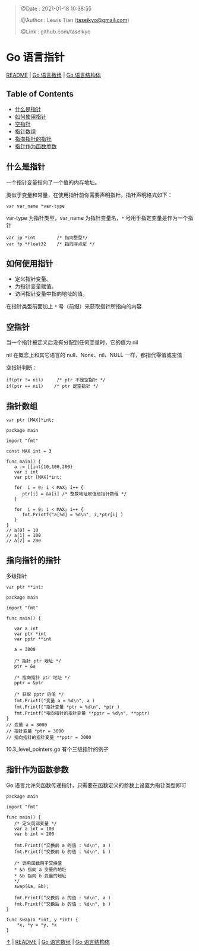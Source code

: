 > @Date    : 2021-01-18 10:38:55
>
> @Author  : Lewis Tian (taseikyo@gmail.com)
>
> @Link    : github.com/taseikyo

# Go 语言指针

[README](../README.md) | [Go 语言数组](10.go-arrays.md.md) | [Go 语言结构体](12.go-structures.md)

## Table of Contents

- [什么是指针](#什么是指针)
- [如何使用指针](#如何使用指针)
- [空指针](#空指针)
- [指针数组](#指针数组)
- [指向指针的指针](#指向指针的指针)
- [指针作为函数参数](#指针作为函数参数)

## 什么是指针

一个指针变量指向了一个值的内存地址。

类似于变量和常量，在使用指针前你需要声明指针。指针声明格式如下：

```Golang
var var_name *var-type
```

var-type 为指针类型，var_name 为指针变量名，`*` 号用于指定变量是作为一个指针

```Golang
var ip *int        /* 指向整型*/
var fp *float32    /* 指向浮点型 */
```

## 如何使用指针

- 定义指针变量。
- 为指针变量赋值。
- 访问指针变量中指向地址的值。

在指针类型前面加上 `*` 号（前缀）来获取指针所指向的内容

## 空指针

当一个指针被定义后没有分配到任何变量时，它的值为 nil

nil 在概念上和其它语言的 null、None、nil、NULL 一样，都指代零值或空值

空指针判断：

```Golang
if(ptr != nil)     /* ptr 不是空指针 */
if(ptr == nil)    /* ptr 是空指针 */
```

## 指针数组

```Golang
var ptr [MAX]*int;
```

```Golang
package main

import "fmt"

const MAX int = 3

func main() {
   a := []int{10,100,200}
   var i int
   var ptr [MAX]*int;

   for  i = 0; i < MAX; i++ {
      ptr[i] = &a[i] /* 整数地址赋值给指针数组 */
   }

   for  i = 0; i < MAX; i++ {
      fmt.Printf("a[%d] = %d\n", i,*ptr[i] )
   }
}
// a[0] = 10
// a[1] = 100
// a[2] = 200
```

## 指向指针的指针

多级指针

```Golang
var ptr **int;
```

```Golang
package main

import "fmt"

func main() {

   var a int
   var ptr *int
   var pptr **int

   a = 3000

   /* 指针 ptr 地址 */
   ptr = &a

   /* 指向指针 ptr 地址 */
   pptr = &ptr

   /* 获取 pptr 的值 */
   fmt.Printf("变量 a = %d\n", a )
   fmt.Printf("指针变量 *ptr = %d\n", *ptr )
   fmt.Printf("指向指针的指针变量 **pptr = %d\n", **pptr)
}
// 变量 a = 3000
// 指针变量 *ptr = 3000
// 指向指针的指针变量 **pptr = 3000
```

10.3_level_pointers.go 有个三级指针的例子

## 指针作为函数参数

Go 语言允许向函数传递指针，只需要在函数定义的参数上设置为指针类型即可

```Golang
package main

import "fmt"

func main() {
   /* 定义局部变量 */
   var a int = 100
   var b int = 200

   fmt.Printf("交换前 a 的值 : %d\n", a )
   fmt.Printf("交换前 b 的值 : %d\n", b )

   /* 调用函数用于交换值
   * &a 指向 a 变量的地址
   * &b 指向 b 变量的地址
   */
   swap(&a, &b);

   fmt.Printf("交换后 a 的值 : %d\n", a )
   fmt.Printf("交换后 b 的值 : %d\n", b )
}

func swap(x *int, y *int) {
    *x, *y = *y, *x
}
```

[↑](#go-语言指针) | [README](../README.md) | [Go 语言数组](10.go-arrays.md.md) | [Go 语言结构体](12.go-structures.md)
